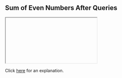 ##  Sum of Even Numbers After Queries 

<iframe></iframe>

Click [here](Explanation.md) for an explanation.

